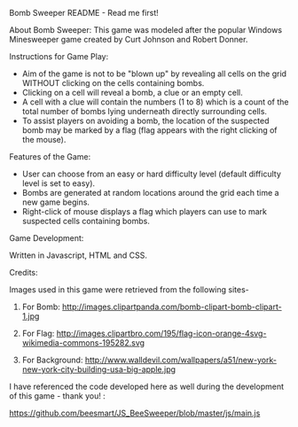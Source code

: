 Bomb Sweeper README - Read me first!

About Bomb Sweeper:
This game was modeled after the popular Windows Minesweeper game created by Curt Johnson and Robert Donner.

Instructions for Game Play:

- Aim of the game is not to be "blown up" by revealing all cells on the grid WITHOUT clicking on the cells containing bombs.
- Clicking on a cell will reveal a bomb, a clue or an empty cell.
- A cell with a clue will contain the numbers (1 to 8) which is a count of the total number of bombs lying underneath directly surrounding cells.
- To assist players on avoiding a bomb, the location of the suspected bomb may be marked by a flag (flag appears with the right clicking of the mouse).

Features of the Game:

- User can choose from an easy or hard difficulty level (default difficulty level is set to easy).
- Bombs are generated at random locations around the grid each time a new game begins.
- Right-click of mouse displays a flag which players can use to mark suspected cells containing bombs.

Game Development:

Written in Javascript, HTML and CSS.

Credits:

Images used in this game were retrieved from the following sites-

1. For Bomb: http://images.clipartpanda.com/bomb-clipart-bomb-clipart-1.jpg

2. For Flag:
http://images.clipartbro.com/195/flag-icon-orange-4svg-wikimedia-commons-195282.svg

3. For Background:
http://www.walldevil.com/wallpapers/a51/new-york-new-york-city-building-usa-big-apple.jpg

I have referenced the code developed here as well during the development of this game - thank you! :

https://github.com/beesmart/JS_BeeSweeper/blob/master/js/main.js
